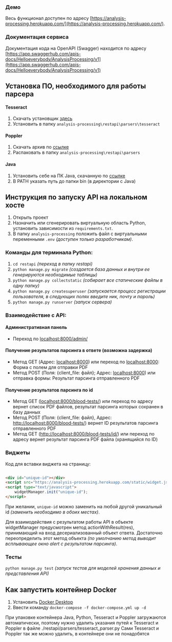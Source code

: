 ### Демо

Весь функционал доступен по
адресу [https://analysis-processing.herokuapp.com/](https://analysis-processing.herokuapp.com/).

### Документация сервиса

Документация кода на OpenAPI (Swagger) находится по
адресу [https://app.swaggerhub.com/apis-docs/Helloeverybody/AnalysisProcessing/v1](https://app.swaggerhub.com/apis-docs/Helloeverybody/AnalysisProcessing/v1)

## Установка ПО, необходимого для работы парсера

#### Tesseract

1. Скачать установщик [здесь](https://github.com/UB-Mannheim/tesseract/wiki)
2. Установить в папку `analysis-processing\restapi\parsers\tesseract`

#### Poppler

1. Скачать архив по [ссылке](https://drive.google.com/u/0/uc?id=1WU8SBkhBv_wx-dcNvztpaONI3_N29Cnj&export=download)
2. Распаковать в папку `analysis-processing\restapi\parsers`

#### Java

1. Установить себе на ПК Java, скачанную по [ссылке](https://www.java.com/en/download/manual.jsp)
2. В PATH указать путь до папки bin (в директории с Java)

## Инструкция по запуску API на локальном хосте

1. Открыть проект
2. Назначить или сгенерировать виртуальную область Python, установить зависимости из `requirements.txt`.
3. В папку `analysis-processing` положить файл с виртуальными переменными `.env` _(доступен только разработчикам)_.

### Команды для терминала Python:

1. `cd restapi` _(переход в папку restapi)_
2. `python manage.py migrate` _(создается база данных и внутри ее генерируются необходимые таблицы)_
3. `python manage.py collectstatic` _(собирает все статические файлы в одну папку)_
4. `python manage.py createsuperuser` _(запускается процесс регистрации пользователя, в следующих полях введите ник,
   почту и пароль)_
5. `python manage.py runserver` _(запуск сервера)_

### Взаимодействие с API:

#### Административная панель

- Переход по [localhost:8000/admin/](http://localhost:8000/admin/)

#### Получение результатов парсинга в ответе (возможна задержка)

- Метод GET (Адрес: [localhost:8000](http://localhost:8000/)) или переход по [localhost:8000](http://localhost:8000/):
  Форма с полем для отправки PDF
- Метод POST (Поля: {client_file: файл}; Адрес: [localhost:8000](http://localhost:8000/)) или отправка формы: Результат
  парсинга отправленного PDF

#### Получение результатов парсинга по id

- Метод GET ([localhost:8000/blood-tests/](http://localhost:8000/blood-tests/)) или переход по адресу вернет список PDF
  файлов, результат парсинга которых сохранен в базу данных
- Метод POST (Поля: {client_file: файл},
  Адрес: [http://localhost:8000/blood-tests/](http://localhost:8000/blood-tests/)) вернет ID результатов парсинга
  отправленного PDF
- Метод GET ([http://localhost:8000/blood-tests/id/](http://localhost:8000/blood-tests/id/)) или переход по адресу
  вернет результат парсинга PDF файла (хранящийся по ID)


### Виджеты

Код для вставки виджета на страницу:

```html

<div id="unique-id"></div>
<script src="https://analysis-processing.herokuapp.com/static/widget.js" type="text/javascript"></script>
<script type="text/javascript">
    widgetManager.init("unique-id");
</script>
```

При желании, `unique-id` можно заменить на любой другой уникальный id _(заменить необходимо в обоих местах)_.

Для взаимодействия с результатом работы API в объекте widgetManager предусмотрен метод actionWithResult(res),
принимающий на вход десериализованный объект ответа. Достаточно переопределить этот метод объекта _(по умолчанию метод
выводит всплывающее окно alert с результатом парсинга)_.

### Тесты

`python manage.py test` _(запуск тестов для моделей хранения данных и представления API)_

## Как запустить контейнер Docker

1. Установить [Docker Desktop](https://hub.docker.com/editions/community/docker-ce-desktop-windows)
2. Ввести команду `docker-compose -f docker-compose.yml up -d`

При упаковке контейнера Java, Python, Tesseract и Poppler загружаются автоматически, поэтому нужно удалить указания путей к
Tesseract и Poppler в файле ./restapi/parsers/tesseract_parser.py
Сами Tesseract и Poppler так же можно удалить, в контейнере они не понадобятся